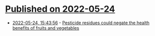# [Published on 2022-05-24](index.md)

* [2022-05-24, 15:43:56](https://news.ycombinator.com/item?id=31493569) - [Pesticide residues could negate the health benefits of fruits and vegetables](https://www.sciencedirect.com/science/article/pii/S0160412021006498)
